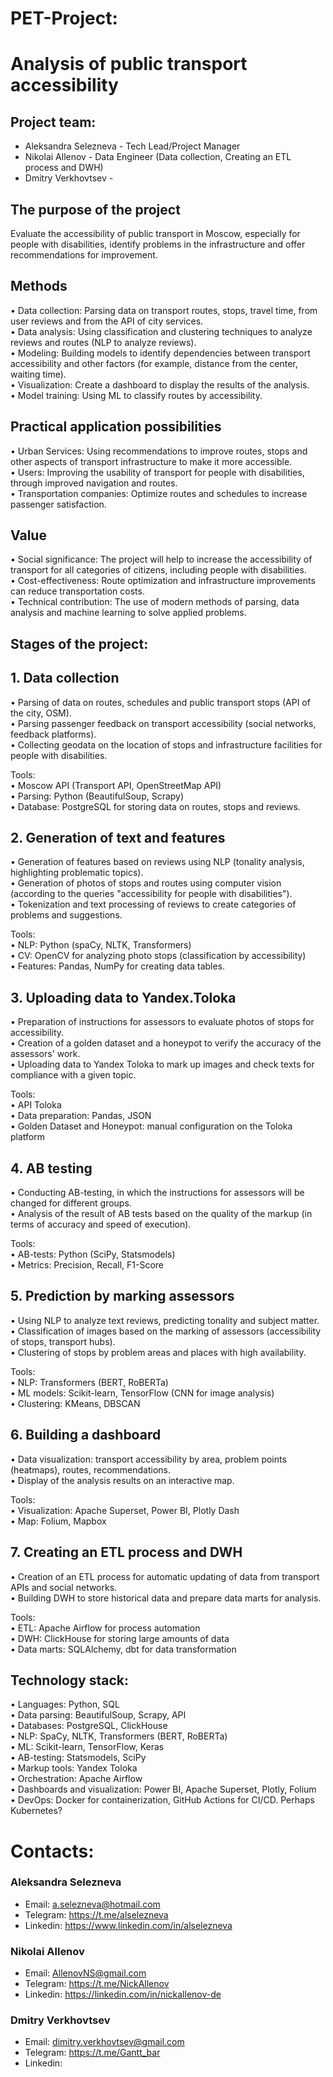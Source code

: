 # PET-Project:   
# Analysis of public transport accessibility 

## Project team:  
- Aleksandra Selezneva - Tech Lead/Project Manager
- Nikolai Allenov - Data Engineer (Data collection, Creating an ETL process and DWH)
- Dmitry Verkhovtsev - 


## The purpose of the project  
Evaluate the accessibility of public transport in Moscow, especially for people with disabilities, identify problems in the infrastructure and offer recommendations for improvement.  

## Methods  
• Data collection: Parsing data on transport routes, stops, travel time, from user reviews and from the API of city services.  
• Data analysis: Using classification and clustering techniques to analyze reviews and routes (NLP to analyze reviews).  
• Modeling: Building models to identify dependencies between transport accessibility and other factors (for example, distance from the center, waiting time).  
• Visualization: Create a dashboard to display the results of the analysis.  
• Model training: Using ML to classify routes by accessibility.  

## Practical application possibilities   
• Urban Services: Using recommendations to improve routes, stops and other aspects of transport infrastructure to make it more accessible.  
• Users: Improving the usability of transport for people with disabilities, through improved navigation and routes.  
• Transportation companies: Optimize routes and schedules to increase passenger satisfaction.  

## Value  
• Social significance: The project will help to increase the accessibility of transport for all categories of citizens, including people with disabilities.  
• Cost-effectiveness: Route optimization and infrastructure improvements can reduce transportation costs.  
• Technical contribution: The use of modern methods of parsing, data analysis and machine learning to solve applied problems.  

## Stages of the project:  
               
## 1. Data collection   
   • Parsing of data on routes, schedules and public transport stops (API of the city, OSM).  
   • Parsing passenger feedback on transport accessibility (social networks, feedback platforms).  
   • Collecting geodata on the location of stops and infrastructure facilities for people with disabilities.  

Tools:  
    • Moscow API (Transport API, OpenStreetMap API)  
    • Parsing: Python (BeautifulSoup, Scrapy)  
    • Database: PostgreSQL for storing data on routes, stops and reviews.   

## 2. Generation of text and features  
   • Generation of features based on reviews using NLP (tonality analysis, highlighting problematic topics).  
   • Generation of photos of stops and routes using computer vision (according to the queries "accessibility for people with disabilities").  
   • Tokenization and text processing of reviews to create categories of problems and suggestions.  

Tools:  
    • NLP: Python (spaCy, NLTK, Transformers)  
    • CV: OpenCV for analyzing photo stops (classification by accessibility)  
• Features: Pandas, NumPy for creating data tables.    

## 3. Uploading data to Yandex.Toloka  
   • Preparation of instructions for assessors to evaluate photos of stops for accessibility.  
   • Creation of a golden dataset and a honeypot to verify the accuracy of the assessors' work.  
   • Uploading data to Yandex Toloka to mark up images and check texts for compliance with a given topic.  

Tools:  
    • API Toloka  
    • Data preparation: Pandas, JSON  
    • Golden Dataset and Honeypot: manual configuration on the Toloka platform    

## 4. AB testing  
   • Conducting AB-testing, in which the instructions for assessors will be changed for different groups.  
   • Analysis of the result of AB tests based on the quality of the markup (in terms of accuracy and speed of execution).  

Tools:  
   • AB-tests: Python (SciPy, Statsmodels)  
   • Metrics: Precision, Recall, F1-Score  

## 5. Prediction by marking assessors  
  • Using NLP to analyze text reviews, predicting tonality and subject matter.  
  • Classification of images based on the marking of assessors (accessibility of stops, transport hubs).  
  • Clustering of stops by problem areas and places with high availability.  

Tools:  
    • NLP: Transformers (BERT, RoBERTa)  
    • ML models: Scikit-learn, TensorFlow (CNN for image analysis)  
    • Clustering: KMeans, DBSCAN  
               
## 6. Building a dashboard  
   • Data visualization: transport accessibility by area, problem points (heatmaps), routes, recommendations.  
   • Display of the analysis results on an interactive map.  

Tools:  
    • Visualization: Apache Superset, Power BI, Plotly Dash  
    • Map: Folium, Mapbox  

## 7. Creating an ETL process and DWH  
   • Creation of an ETL process for automatic updating of data from transport APIs and social networks.  
   • Building DWH to store historical data and prepare data marts for analysis.  

Tools:  
    • ETL: Apache Airflow for process automation  
    • DWH: ClickHouse for storing large amounts of data  
    • Data marts: SQLAlchemy, dbt for data transformation  


   ## Technology stack:  
   • Languages: Python, SQL  
   • Data parsing: BeautifulSoup, Scrapy, API  
   • Databases: PostgreSQL, ClickHouse  
   • NLP: SpaCy, NLTK, Transformers (BERT, RoBERTa)  
   • ML: Scikit-learn, TensorFlow, Keras  
   • AB-testing: Statsmodels, SciPy  
   • Markup tools: Yandex Toloka  
   • Orchestration: Apache Airflow  
   • Dashboards and visualization: Power BI, Apache Superset, Plotly, Folium  
   • DevOps: Docker for containerization, GitHub Actions for CI/CD. Perhaps Kubernetes?  


# Contacts:  
### Aleksandra Selezneva  
- Email: a.selezneva@hotmail.com  
- Telegram: https://t.me/alselezneva   
- Linkedin: https://www.linkedin.com/in/alselezneva  

### Nikolai Allenov  
- Email: AllenovNS@gmail.com  
- Telegram: https://t.me/NickAllenov  
- Linkedin: https://linkedin.com/in/nickallenov-de

### Dmitry Verkhovtsev  
- Email: dimitry.verkhovtsev@gmail.com  
- Telegram: https://t.me/Gantt_bar  
- Linkedin:   

